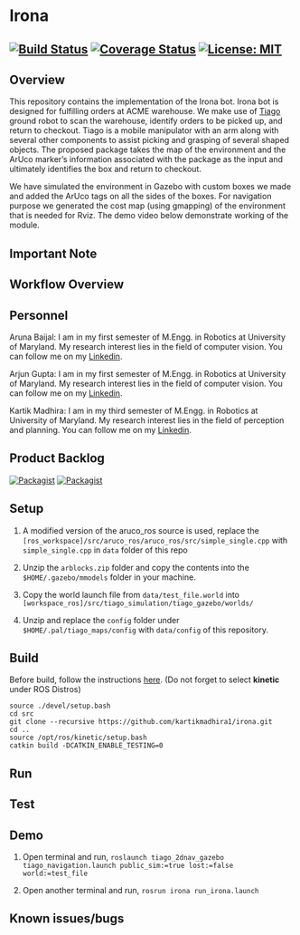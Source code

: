 # Irona
[![Build Status](https://travis-ci.org/kartikmadhira1/irona.svg?branch=master)](https://travis-ci.org/kartikmadhira1/irona)
[![Coverage Status](https://coveralls.io/repos/github/kartikmadhira1/irona/badge.svg?branch=master)](https://coveralls.io/github/kartikmadhira1/irona?branch=master)
[![License: MIT](https://img.shields.io/badge/License-MIT-yellow.svg)](https://opensource.org/licenses/MIT)
---

## Overview
This repository contains the implementation of the Irona bot. Irona bot is designed for fulfilling orders at ACME warehouse. We make use of [Tiago](http://wiki.ros.org/Robots/TIAGo) ground robot to scan the warehouse, identify orders to be picked up, and return to checkout. Tiago is a mobile manipulator with an arm along with several other components to assist picking and grasping of several shaped objects. The proposed package takes the map of the environment and the ArUco marker’s information associated with the package as the input and ultimately identifies the box and return to checkout.

We have simulated the environment in Gazebo with custom boxes we made and added the ArUco tags on all the sides of the boxes. For navigation purpose we generated the cost map (using gmapping) of the environment that is needed for Rviz. The demo video below demonstrate working of the module.

## Important Note

## Workflow Overview

## Personnel
Aruna Baijal: I am in my first semester of M.Engg. in Robotics at University of Maryland. My research interest lies in the field of computer vision. You can follow me on my [Linkedin](www.linkedin.com/in/arunabaijal).

Arjun Gupta: I am in my first semester of M.Engg. in Robotics at University of Maryland. My research interest lies in the field of computer vision. You can follow me on my [Linkedin](https://www.linkedin.com/in/arjung27/).

Kartik Madhira: I am in my third semester of M.Engg. in Robotics at University of Maryland. My research interest lies in the field of perception and planning. You can follow me on my [Linkedin](https://www.linkedin.com/in/kartik-madhira-aa1555115/).

## Product Backlog
[![Packagist](https://img.shields.io/badge/AIP-Backlog-orange)](https://docs.google.com/spreadsheets/d/1VPSi_rlRrJmCR6A3MWS8m1NzFee9nrs-7Fvtm07FDjw/edit?usp=sharing)
[![Packagist](https://img.shields.io/badge/AIP-Sprint-brightgreen)](https://docs.google.com/document/d/1W-qpNAWPG2eSJVatFzp8255uD5t4aVNCYX3F4T-HzEI/edit)

## Setup

1. A modified version of the aruco_ros source is used, replace the `[ros_workspace]/src/aruco_ros/aruco_ros/src/simple_single.cpp` with `simple_single.cpp` in `data` folder of this repo

1. Unzip the `arblocks.zip` folder and copy the contents into the `$HOME/.gazebo/mmodels` folder in your machine. 

1. Copy the world launch file from `data/test_file.world` into `[workspace_ros]/src/tiago_simulation/tiago_gazebo/worlds/` 
1. Unzip and replace the `config` folder under `$HOME/.pal/tiago_maps/config` with `data/config` of this repository.

## Build
Before build, follow the instructions [here](http://wiki.ros.org/Robots/TIAGo/Tutorials/Installation/TiagoSimulation). (Do not forget to select **kinetic** under ROS Distros)
```
source ./devel/setup.bash
cd src
git clone --recursive https://github.com/kartikmadhira1/irona.git
cd ..
source /opt/ros/kinetic/setup.bash
catkin build -DCATKIN_ENABLE_TESTING=0
```

## Run


## Test

## Demo

1. Open terminal and run, 
`roslaunch tiago_2dnav_gazebo tiago_navigation.launch public_sim:=true lost:=false world:=test_file`

2. Open another terminal and run, 
`rosrun irona run_irona.launch`

## Known issues/bugs
